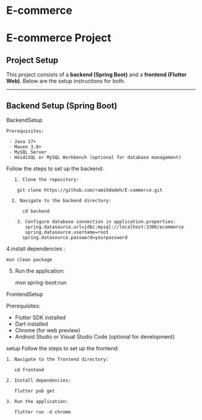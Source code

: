 # E-commerce
# E-commerce Project

## Project Setup

This project consists of a **backend (Spring Boot)** and a **frontend (Flutter Web)**. Below are the setup instructions for both.

---

## Backend Setup (Spring Boot)


 BackendSetup 
 
    Prerequisites:
    
     - Java 17+
     - Maven 3.8+
     - MySQL Server
     - HeidiSQL or MySQL Workbench (optional for database management)

Follow the steps to set up the backend:

       1. Clone the repository:

        git clone https://github.com/ramihdedeh/E-commerce.git

      2. Navigate to the backend directory:

          cd backend

        3. Configure database connection in application.properties:
           spring.datasource.url=jdbc:mysql://localhost:3306/ecommerce
           spring.datasource.username=root
          spring.datasource.password=yourpassword

4.install dependencies :

    mvn clean package

5. Run the application:

    mvn spring-boot:run

FrontendSetup

  Prerequisites:

  - Flutter SDK installed
  - Dart installed
  - Chrome (for web preview)
  - Android Studio or Visual Studio Code (optional for development)

setup
    Follow the steps to set up the frontend:

    1. Navigate to the frontend directory:

       cd frontend

    2. Install dependencies:

       flutter pub get

    3. Run the application:

       flutter run -d chrome
  


